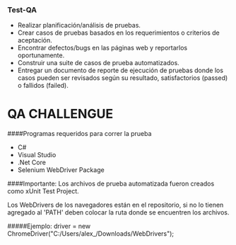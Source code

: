 ### Test-QA

- Realizar planificación/análisis de pruebas.
- Crear casos de pruebas basados en los requerimientos o criterios de aceptación.
- Encontrar defectos/bugs en las páginas web y reportarlos oportunamente.
- Construir una suite de casos de prueba automatizados.
- Entregar un documento de reporte de ejecución de pruebas donde los casos pueden ser revisados según su resultado, satisfactorios (passed) o fallidos (failed).

# QA CHALLENGUE


####Programas requeridos para correr la prueba

- C#
- Visual Studio
- .Net Core
- Selenium WebDriver Package

####Importante:
Los archivos de prueba automatizada fueron creados como xUnit Test Project.

Los WebDrivers de los navegadores están en el repositorio, si no lo tienen agregado al 'PATH' deben colocar la ruta donde se encuentren los archivos.

#####Ejemplo:  driver = new ChromeDriver("C:/Users/alex_/Downloads/WebDrivers");
